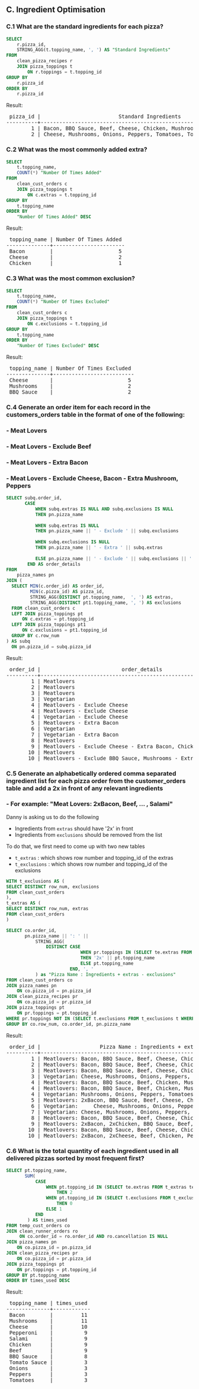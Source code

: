 ## C. Ingredient Optimisation


### C.1 What are the standard ingredients for each pizza?

```SQL
SELECT 
    r.pizza_id, 
    STRING_AGG(t.topping_name, ', ') AS "Standard Ingredients"
FROM 
    clean_pizza_recipes r
    JOIN pizza_toppings t
        ON r.toppings = t.topping_id
GROUP BY 
    r.pizza_id
ORDER BY 
    r.pizza_id
```

Result:

<pre>
 pizza_id |                         Standard Ingredients                          
----------+-----------------------------------------------------------------------
        1 | Bacon, BBQ Sauce, Beef, Cheese, Chicken, Mushrooms, Pepperoni, Salami
        2 | Cheese, Mushrooms, Onions, Peppers, Tomatoes, Tomato Sauce
</pre>

### C.2 What was the most commonly added extra?

```SQL
SELECT 
    t.topping_name, 
    COUNT(*) "Number Of Times Added"
FROM 
    clean_cust_orders c
    JOIN pizza_toppings t
        ON c.extras = t.topping_id
GROUP BY 
    t.topping_name
ORDER BY 
    "Number Of Times Added" DESC
```

Result:

<pre>
 topping_name | Number Of Times Added 
--------------+-----------------------
 Bacon        |                     5
 Cheese       |                     2
 Chicken      |                     1
</pre>

### C.3 What was the most common exclusion?

```SQL
SELECT 
    t.topping_name, 
    COUNT(*) "Number Of Times Excluded"
FROM 
    clean_cust_orders c
    JOIN pizza_toppings t
        ON c.exclusions = t.topping_id
GROUP BY 
    t.topping_name
ORDER BY 
    "Number Of Times Excluded" DESC
```

Result:

<pre>
 topping_name | Number Of Times Excluded 
--------------+--------------------------
 Cheese       |                        5
 Mushrooms    |                        2
 BBQ Sauce    |                        2
</pre>

### C.4 Generate an order item for each record in the customers_orders table in the format of one of the following:
###	- Meat Lovers
###	- Meat Lovers - Exclude Beef
###	- Meat Lovers - Extra Bacon
###	- Meat Lovers - Exclude Cheese, Bacon - Extra Mushroom, Peppers

```SQL
SELECT subq.order_id, 
       CASE
           WHEN subq.extras IS NULL AND subq.exclusions IS NULL 
           THEN pn.pizza_name
           
           WHEN subq.extras IS NULL 
           THEN pn.pizza_name || ' - Exclude ' || subq.exclusions
        
           WHEN subq.exclusions IS NULL 
           THEN pn.pizza_name || ' - Extra ' || subq.extras
           
           ELSE pn.pizza_name || ' - Exclude ' || subq.exclusions || ' - Extra ' || subq.extras
        END AS order_details
FROM 
    pizza_names pn
JOIN (
  SELECT MIN(c.order_id) AS order_id, 
         MIN(c.pizza_id) AS pizza_id, 
         STRING_AGG(DISTINCT pt.topping_name,  ', ') AS extras, 
         STRING_AGG(DISTINCT pt1.topping_name, ', ') AS exclusions
  FROM clean_cust_orders c
  LEFT JOIN pizza_toppings pt
      ON c.extras = pt.topping_id
  LEFT JOIN pizza_toppings pt1
      ON c.exclusions = pt1.topping_id
  GROUP BY c.row_num
) AS subq
  ON pn.pizza_id = subq.pizza_id
```

Result:

<pre>
 order_id |                          order_details                          
----------+-----------------------------------------------------------------
        1 | Meatlovers
        2 | Meatlovers
        3 | Meatlovers
        3 | Vegetarian
        4 | Meatlovers - Exclude Cheese
        4 | Meatlovers - Exclude Cheese
        4 | Vegetarian - Exclude Cheese
        5 | Meatlovers - Extra Bacon
        6 | Vegetarian
        7 | Vegetarian - Extra Bacon
        8 | Meatlovers
        9 | Meatlovers - Exclude Cheese - Extra Bacon, Chicken
       10 | Meatlovers
       10 | Meatlovers - Exclude BBQ Sauce, Mushrooms - Extra Bacon, Cheese
</pre>

### C.5 Generate an alphabetically ordered comma separated ingredient list for each pizza order from the customer_orders table and add a 2x in front of any relevant ingredients
###	- For example: "Meat Lovers: 2xBacon, Beef, ... , Salami"

Danny is asking us to do the following

* Ingredients from `extras` should have '2x' in front
* Ingredients from `exclusions` should be removed from the list

To do that, we first need to come up with two new tables

* `t_extras` : which shows row number and topping_id of the extras
* `t_exclusions` : which shows row number and topping_id of the exclusions

```SQL
WITH t_exclusions AS (
SELECT DISTINCT row_num, exclusions
FROM clean_cust_orders
),
t_extras AS (
SELECT DISTINCT row_num, extras
FROM clean_cust_orders
)

SELECT co.order_id,
       pn.pizza_name || ': ' || 
           STRING_AGG(
               DISTINCT CASE
                            WHEN pr.toppings IN (SELECT te.extras FROM t_extras te WHERE te.row_num = co.row_num)
                            THEN '2x' || pt.topping_name
                            ELSE pt.topping_name
                        END, ', '
           ) as "Pizza Name : Ingredients + extras - exclusions"
FROM clean_cust_orders co
JOIN pizza_names pn
    ON co.pizza_id = pn.pizza_id
JOIN clean_pizza_recipes pr
    ON co.pizza_id = pr.pizza_id
JOIN pizza_toppings pt
    ON pr.toppings = pt.topping_id
WHERE pr.toppings NOT IN (SELECT t.exclusions FROM t_exclusions t WHERE co.row_num = t.row_num AND t.exclusions IS NOT NULL)
GROUP BY co.row_num, co.order_id, pn.pizza_name
```

Result:

<pre>
 order_id |                   Pizza Name : Ingredients + extras - exclusions                    
----------+-------------------------------------------------------------------------------------
        1 | Meatlovers: Bacon, BBQ Sauce, Beef, Cheese, Chicken, Mushrooms, Pepperoni, Salami
        2 | Meatlovers: Bacon, BBQ Sauce, Beef, Cheese, Chicken, Mushrooms, Pepperoni, Salami
        3 | Meatlovers: Bacon, BBQ Sauce, Beef, Cheese, Chicken, Mushrooms, Pepperoni, Salami
        3 | Vegetarian: Cheese, Mushrooms, Onions, Peppers, Tomatoes, Tomato Sauce
        4 | Meatlovers: Bacon, BBQ Sauce, Beef, Chicken, Mushrooms, Pepperoni, Salami
        4 | Meatlovers: Bacon, BBQ Sauce, Beef, Chicken, Mushrooms, Pepperoni, Salami
        4 | Vegetarian: Mushrooms, Onions, Peppers, Tomatoes, Tomato Sauce
        5 | Meatlovers: 2xBacon, BBQ Sauce, Beef, Cheese, Chicken, Mushrooms, Pepperoni, Salami
        6 | Vegetarian: 	Cheese, Mushrooms, Onions, Peppers, Tomatoes, Tomato Sauce
        7 | Vegetarian: Cheese, Mushrooms, Onions, Peppers, Tomatoes, Tomato Sauce
        8 | Meatlovers: Bacon, BBQ Sauce, Beef, Cheese, Chicken, Mushrooms, Pepperoni, Salami
        9 | Meatlovers: 2xBacon, 2xChicken, BBQ Sauce, Beef, Mushrooms, Pepperoni, Salami
       10 | Meatlovers: Bacon, BBQ Sauce, Beef, Cheese, Chicken, Mushrooms, Pepperoni, Salami
       10 | Meatlovers: 2xBacon, 2xCheese, Beef, Chicken, Pepperoni, Salami
</pre>


### C.6 What is the total quantity of each ingredient used in all delivered pizzas sorted by most frequent first?

```SQL
SELECT pt.topping_name,
       SUM(
           CASE 
               WHEN pt.topping_id IN (SELECT te.extras FROM t_extras te WHERE te.row_num = co.row_num)
                   THEN 2
               WHEN pt.topping_id IN (SELECT t.exclusions FROM t_exclusions t WHERE t.row_num = co.row_num)
                   THEN 0
               ELSE 1
           END
        ) AS times_used
FROM temp_cust_orders co
JOIN clean_runner_orders ro
     ON co.order_id = ro.order_id AND ro.cancellation IS NULL
JOIN pizza_names pn
    ON co.pizza_id = pn.pizza_id
JOIN clean_pizza_recipes pr
    ON co.pizza_id = pr.pizza_id
JOIN pizza_toppings pt
    ON pr.toppings = pt.topping_id
GROUP BY pt.topping_name
ORDER BY times_used DESC

```

Result:

<pre>
 topping_name | times_used 
--------------+------------
 Bacon        |         11
 Mushrooms    |         11
 Cheese       |         10
 Pepperoni    |          9
 Salami       |          9
 Chicken      |          9
 Beef         |          9
 BBQ Sauce    |          8
 Tomato Sauce |          3
 Onions       |          3
 Peppers      |          3
 Tomatoes     |          3
</pre>